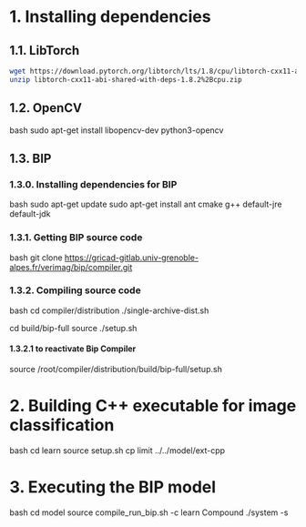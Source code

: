 # 1. Installing dependencies

## 1.1. LibTorch

```bash
wget https://download.pytorch.org/libtorch/lts/1.8/cpu/libtorch-cxx11-abi-shared-with-deps-1.8.2%2Bcpu.zip 
unzip libtorch-cxx11-abi-shared-with-deps-1.8.2%2Bcpu.zip
```
## 1.2. OpenCV

bash
sudo apt-get install libopencv-dev python3-opencv 

## 1.3. BIP
### 1.3.0. Installing dependencies for BIP
bash
sudo apt-get update
sudo apt-get install ant cmake g++ default-jre default-jdk

### 1.3.1. Getting BIP source code
bash
git clone https://gricad-gitlab.univ-grenoble-alpes.fr/verimag/bip/compiler.git

### 1.3.2. Compiling source code
bash
cd compiler/distribution
./single-archive-dist.sh

cd build/bip-full
source ./setup.sh

#### 1.3.2.1 to reactivate Bip Compiler
source /root/compiler/distribution/build/bip-full/setup.sh

# 2. Building C++ executable for image classification

bash
cd learn
source setup.sh
cp limit ../../model/ext-cpp

# 3. Executing the BIP model

bash
cd model
source compile_run_bip.sh -c learn Compound
./system -s
